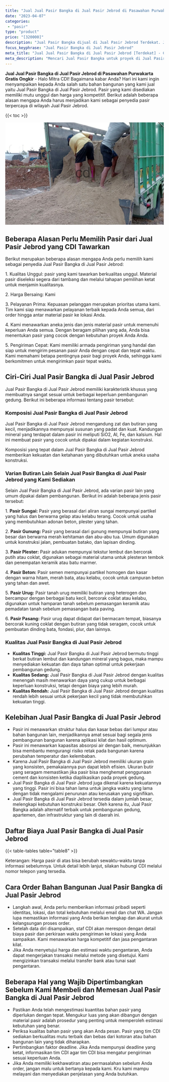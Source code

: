 ```yaml
---
title: "Jual Jual Pasir Bangka di Jual Pasir Jebrod di Pasawahan Purwakarta Gratis Ongkir"
date: "2023-04-07"
categories:
 - "pasir"
type: "product"
price: "[320000]"
description: "Jual Pasir Bangka dijual di Jual Pasir Jebrod Terdekat. Jual Pasir Bangka ini sering digunakan dalam proyek konstruksi sebagai bahan campuran yang terpilih dan halus. Silakan hubungi kami untuk informasi lebih lanjut."
focus_keyphrase: "Jual Pasir Bangka di Jual Pasir Jebrod"
meta_title: "Jual Jual Pasir Bangka di Jual Pasir Jebrod [Terdekat] - CDI"
meta_description: "Mencari Jual Pasir Bangka untuk proyek di Jual Pasir Jebrod? Kami menyediakan Jual Pasir Bangka berkualitas untuk material adukan. Dapatkan penawaran terbaik sekarang."
---
```


**Jual Jual Pasir Bangka di Jual Pasir Jebrod di Pasawahan Purwakarta Gratis Ongkir** - Halo Mitra CDI! Bagaimana kabar Anda? Hari ini kami ingin menyampaikan kepada Anda salah satu bahan bangunan yang kami jual yaitu Jual Pasir Bangka di Jual Pasir Jebrod. Pasir yang kami disediakan memiliki mutu unggul dan harga yang kompetitif. Berikut adalah beberapa alasan mengapa Anda harus menjadikan kami sebagai penyedia pasir terpercaya di wilayah Jual Pasir Jebrod.

{{< toc >}}

![Jual Jual Pasir Bangka di Jual Pasir Jebrod di Pasawahan Purwakarta Gratis Ongkir](/images/pasir/pasir-bangunan-33.jpg)

## Beberapa Alasan Perlu Memilih Pasir dari Jual Pasir Jebrod yang CDI Tawarkan

Berikut merupakan beberapa alasan mengapa Anda perlu memilih kami sebagai penyedia Jual Pasir Bangka di Jual Pasir Jebrod:

1\.  Kualitas Unggul: pasir yang kami tawarkan berkualitas unggul. Material pasir diseleksi segera dari tambang dan melalui tahapan pemilihan ketat untuk menjamin kualitasnya.

2\.  Harga Bersaing: Kami

3\.  Pelayanan Prima: Kepuasan pelanggan merupakan prioritas utama kami. Tim kami siap menawarkan pelayanan terbaik kepada Anda semua, dari order hingga antar material pasir ke lokasi Anda.

4\.  Kami menawarkan aneka jenis dan jenis material pasir untuk memenuhi keperluan Anda semua. Dengan beragam pilihan yang ada, Anda bisa menentukan pasir yang cocok dengan kebutuhan proyek Anda Anda.

5\.  Pengiriman Cepat: Kami memiliki armada pengiriman yang handal dan siap untuk mengirim pesanan pasir Anda dengan cepat dan tepat waktu. Kami memahami betapa pentingnya pasir bagi proyek Anda, sehingga kami berkomitmen untuk mengirimkan pasir tepat waktu.

## Ciri-Ciri Jual Pasir Bangka di Jual Pasir Jebrod

Jual Pasir Bangka di Jual Pasir Jebrod memiliki karakteristik khusus yang membuatnya sangat sesuai untuk berbagai keperluan pembangunan gedung. Berikut ini beberapa informasi tentang pasir tersebut:

### Komposisi Jual Pasir Bangka di Jual Pasir Jebrod

Jual Pasir Bangka di Jual Pasir Jebrod mengandung zat dan butiran yang kecil, menjadikannya mempunyai susunan yang padat dan kuat. Kandungan mineral yang terdapat dalam pasir ini meliputi SiO2, Al, Fe, dan kalsium. Hal ini membuat pasir yang cocok untuk dipakai dalam kegiatan konstruksi.

Komposisi yang tepat dalam Jual Pasir Bangka di Jual Pasir Jebrod memberikan kekuatan dan ketahanan yang dibutuhkan untuk aneka usaha konstruksi.

### Varian Butiran Lain Selain Jual Pasir Bangka di Jual Pasir Jebrod yang Kami Sediakan

Selain Jual Pasir Bangka di Jual Pasir Jebrod, ada varian pasir lain yang umum dipakai dalam pembangunan. Berikut ini adalah beberapa jenis pasir tersebut:

1\.  **Pasir Sungai:** Pasir yang berasal dari aliran sungai mempunyai partikel yang halus dan berwarna gelap atau kelabu terang. Cocok untuk usaha yang membutuhkan adonan beton, plester yang tahan.

2\.  **Pasir Gunung:** Pasir yang berasal dari gunung mempunyai butiran yang besar dan berwarna merah kehitaman dan abu-abu tua. Umum digunakan untuk konstruksi jalan, pembuatan batako, dan lapisan dinding.

3\.  **Pasir Plester:** Pasir adukan mempunyai tekstur lembut dan bercorak putih atau coklat, digunakan sebagai material utama untuk plesteran tembok dan penempatan keramik atau batu marmer.

4\.  **Pasir Beton:** Pasir semen mempunyai partikel homogen dan kasar dengan warna hitam, merah bata, atau kelabu, cocok untuk campuran beton yang tahan dan awet.

5\.  **Pasir Urug:** Pasir tanah urug memiliki butiran yang heterogen dan bercampur dengan berbagai batu kecil, bercorak coklat atau kelabu, digunakan untuk hamparan tanah sebelum pemasangan keramik atau pemadatan tanah sebelum pemasangan bata paving.

6\.  **Pasir Pasang:** Pasir urug dapat didapat dari bermacam tempat, biasanya bercorak kuning coklat dengan butiran yang tidak seragam, cocok untuk pembuatan dinding bata, fondasi, plur, dan lainnya.

### Kualitas Jual Pasir Bangka di Jual Pasir Jebrod

*   **Kualitas Tinggi:** Jual Pasir Bangka di Jual Pasir Jebrod bermutu tinggi berkat butiran lembut dan kandungan mineral yang bagus, maka mampu menyediakan kekuatan dan daya tahan optimal untuk pekerjaan pembangunan gedung.
*   **Kualitas Sedang:** Jual Pasir Bangka di Jual Pasir Jebrod dengan kualitas menengah masih menawarkan daya yang cukup untuk berbagai keperluan konstruksi, tetapi dengan biaya yang lebih murah.
*   **Kualitas Rendah:** Jual Pasir Bangka di Jual Pasir Jebrod dengan kualitas rendah lebih sesuai untuk pekerjaan kecil yang tidak membutuhkan kekuatan tinggi.

## Kelebihan Jual Pasir Bangka di Jual Pasir Jebrod

*   Pasir ini menawarkan struktur halus dan kasar bebas dari lumpur atau bahan bangunan lain, menjadikannya amat sesuai bagi segala jenis pembangunan bangunan karena aplikasi kilat dan hasil optimum.
*   Pasir ini menawarkan kapasitas absorpsi air dengan baik, menunjukkan bisa membantu mengurangi risiko retak pada bangunan karena perubahan temperatur dan kelembaban.
*   Karena Jual Pasir Bangka di Jual Pasir Jebrod memiliki ukuran grain yang konsisten, pemakaiannya pun dapat lebih efisien. Ukuran butir yang seragam memastikan jika pasir bisa menghemat penggunaan cement dan konsisten ketika diaplikasikan pada proyek gedung.
*   Jual Pasir Bangka di Jual Pasir Jebrod juga dikenal karena kekuatannya yang tinggi. Pasir ini bisa tahan lama untuk jangka waktu yang lama dengan tidak mengalami penurunan atau kerusakan yang signifikan.
*   Jual Pasir Bangka di Jual Pasir Jebrod tersedia dalam jumlah besar, melengkapi kebutuhan konstruksi besar. Oleh karena itu, Jual Pasir Bangka adalah alternatif terbaik untuk pembangunan gedung, apartemen, dan infrastruktur yang lain di daerah ini.

## Daftar Biaya Jual Pasir Bangka di Jual Pasir Jebrod

{{< table-tables table="table8" >}}

Keterangan: Harga pasir di atas bisa berubah sewaktu-waktu tanpa informasi sebelumnya. Untuk detail lebih lanjut, silakan hubungi CDI melalui nomor telepon yang tersedia.

## Cara Order Bahan Bangunan Jual Pasir Bangka di Jual Pasir Jebrod

*   Langkah awal, Anda perlu memberikan informasi pribadi seperti identitas, lokasi, dan total kebutuhan melalui email dan chat WA. Jangan lupa memastikan informasi yang Anda berikan lengkap dan akurat untuk kelangsungan proses order.
*   Setelah data diri disampaikan, staf CDI akan merespon dengan detail biaya pasir dan perkiraan waktu pengiriman ke lokasi yang Anda sampaikan. Kami menawarkan harga kompetitif dan jasa pengantaran kilat.
*   Jika Anda menyetujui harga dan estimasi waktu pengantaran, Anda dapat mengerjakan transaksi melalui metode yang disetujui. Kami mengizinkan transaksi melalui transfer bank atau tunai saat pengantaran.

## Beberapa Hal yang Wajib Dipertimbangkan Sebelum Kami Membeli dan Memesan Jual Pasir Bangka di Jual Pasir Jebrod

*   Pastikan Anda telah mengestimasi kuantitas bahan pasir yang diperlukan dengan tepat. Mengukur luas yang akan dibangun dengan material pasir adalah prosedur yang penting untuk memperoleh estimasi kebutuhan yang benar.
*   Periksa kualitas bahan pasir yang akan Anda pesan. Pasir yang tim CDI sediakan berkualitas mutu terbaik dan bebas dari kotoran atau bahan bangunan lain yang tidak diharapkan.
*   Pertimbangkan faktor deadline. Jika Anda mempunyai deadline yang ketat, informasikan tim CDI agar tim CDI bisa mengatur pengiriman sesuai keperluan Anda.
*   Jika Anda memiliki kekhawatiran atau permasalahan sebelum Anda order, jangan malu untuk bertanya kepada kami. Kru kami mampu melayani dan menyediakan penjelasan yang Anda butuhkan.
